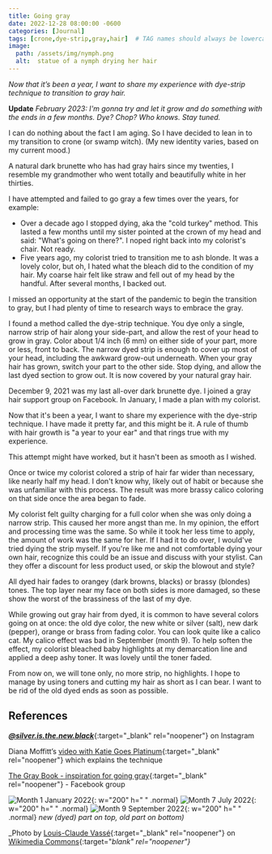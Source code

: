 ```yaml
---
title: Going gray
date: 2022-12-28 08:00:00 -0600
categories: [Journal]
tags: [crone,dye-strip,gray,hair]  # TAG names should always be lowercase
image:   
  path: /assets/img/nymph.png
  alt:  statue of a nymph drying her hair
---
```

<!-- excerpt -->
*Now that it’s been a year, I want to share my experience with dye-strip technique to transition to gray hair.*

**Update** *February 2023: I'm gonna try and let it grow and do something with the ends in a few months. Dye? Chop? Who knows. Stay tuned.*

I can do nothing about the fact I am aging. So I have decided to lean in to my transition to crone (or swamp witch). (My new identity varies, based on my current mood.)

A natural dark brunette who has had gray hairs since my twenties, I resemble my grandmother who went totally and beautifully white in her thirties. 

I have attempted and failed to go gray a few times over the years, for example:
- Over a decade ago I stopped dying, aka the "cold turkey" method. This lasted a few months until my sister pointed at the crown of my head and said: "What's going on there?". I noped right back into my colorist's chair. Not ready.
- Five years ago, my colorist tried to transition me to ash blonde. It was a lovely color, but oh, I hated what the bleach did to the condition of my hair. My coarse hair felt like straw and fell out of my head by the handful. After several months, I backed out.

I missed an opportunity at the start of the pandemic to begin the transition to gray, but I had plenty of time to research ways to embrace the gray. 

I found a method called the dye-strip technique. You dye only a single, narrow strip of hair along your side-part, and allow the rest of your head to grow in gray. Color about 1/4 inch (6 mm) on either side of your part, more or less, front to back. The narrow dyed strip is enough to cover up most of your head, including the awkward grow-out underneath. When your gray hair has grown, switch your part to the other side. Stop dying, and allow the last dyed section to grow out. It is now covered by your natural gray hair.

December 9, 2021 was my last all-over dark brunette dye. I joined a gray hair support group on Facebook. In January, I made a plan with my colorist.

Now that it's been a year, I want to share my experience with the dye-strip technique. I have made it pretty far, and this might be it. A rule of thumb with hair growth is "a year to your ear" and that rings true with my experience.

This attempt might have worked, but it hasn't been as smooth as I wished.

Once or twice my colorist colored a strip of hair far wider than necessary, like nearly half my head. I don't know why, likely out of habit or because she was unfamiliar with this process. The result was more brassy calico coloring on that side once the area began to fade.

My colorist felt guilty charging for a full color when she was only doing a narrow strip. This caused her more angst than me. In my opinion, the effort and processing time was the same. So while it took her less time to apply, the amount of work was the same for her. If I had it to do over, I would've tried dying the strip myself. If you're like me and not comfortable dying your own hair, recognize this could be an issue and discuss with your stylist. Can they offer a discount for less product used, or skip the blowout and style?

All dyed hair fades to orangey (dark browns, blacks) or brassy (blondes) tones. The top layer near my face on both sides is more damaged, so these show the worst of the brassiness of the last of my dye.

While growing out gray hair from dyed, it is common to have several colors going on at once: the old dye color, the new white or silver (salt), new dark (pepper), orange or brass from fading color. You can look quite like a calico cat. My calico effect was bad in September (month 9). To help soften the effect, my colorist bleached baby highlights at my demarcation line and applied a deep ashy toner. It was lovely until the toner faded.

From now on, we will tone only, no more strip, no highlights. I hope to manage by using toners and cutting my hair as short as I can bear. I want to be rid of the old dyed ends as soon as possible.

## References
[***@silver.is.the.new.black***](https://www.instagram.com/silver.is.the.new.black){:target="_blank" rel="noopener"} on Instagram

Diana Moffitt’s [video with Katie Goes Platinum](https://youtu.be/WXCc8hDe8-M){:target="_blank" rel="noopener"} which explains the technique 

[The Gray Book - inspiration for going gray](https://www.facebook.com/groups/thegraybook/){:target="_blank" rel="noopener"} -  Facebook group

![Month 1 January 2022](/assets/img/jan2022.jpg){: w="200" h=" " .normal} ![Month 7 July 2022](/assets/img/july2022.jpg){: w="200" h=" " .normal} ![Month 9 September 2022](/assets/img/sept2022.jpg){: w="200" h=" " .normal} 
_new (dyed) part on top, old part on bottom)_

_Photo by [Louis-Claude Vassé](https://commons.wikimedia.org/w/index.php?title=Creator:Louis-Claude_Vassé&action=edit&redlink=1){:target="_blank" rel="noopener"} on [Wikimedia Commons](https://commons.wikimedia.org/wiki/File:Nymph_drying_her_hair_MET_198991.jpg){:target="_blank" rel="noopener"}_